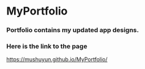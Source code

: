 # MyPortfolio #
### Portfolio contains my updated app designs. ###

### Here is the link to the page ###
https://mushuyun.github.io/MyPortfolio/
